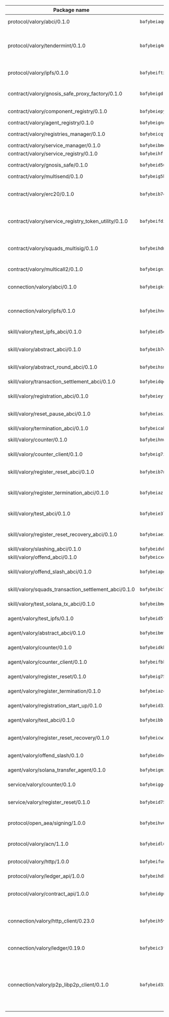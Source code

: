 | Package name                                                  | Package hash                                                  | Description                                                                                                                |
| ------------------------------------------------------------- | ------------------------------------------------------------- | -------------------------------------------------------------------------------------------------------------------------- |
| protocol/valory/abci/0.1.0                                    | `bafybeiaqmp7kocbfdboksayeqhkbrynvlfzsx4uy4x6nohywnmaig4an7u` | A protocol for ABCI requests and responses.                                                                                |
| protocol/valory/tendermint/0.1.0                              | `bafybeig4mi3vmlv5zpbjbfuzcgida6j5f2nhrpedxicmrrfjweqc5r7cra` | A protocol for communication between two AEAs to share tendermint configuration details.                                   |
| protocol/valory/ipfs/0.1.0                                    | `bafybeiftxi2qhreewgsc5wevogi7yc5g6hbcbo4uiuaibauhv3nhfcdtvm` | A protocol specification for IPFS requests and responses.                                                                  |
| contract/valory/gnosis_safe_proxy_factory/0.1.0               | `bafybeigdram3fbyjyysm7pzi6pq6omppxvrxiz5go7koucup6hqiums4ne` | Gnosis Safe proxy factory (GnosisSafeProxyFactory) contract                                                                |
| contract/valory/component_registry/0.1.0                      | `bafybeiepywewigowj533f55orx7oys3kk5lgdc247p2267scqfyp4gnqle` | Component registry contract                                                                                                |
| contract/valory/agent_registry/0.1.0                          | `bafybeignghdk7oqvyg722gz66tbuj2vj4vkatguj4b6lf5fqzqxkktcke4` | Agent registry contract                                                                                                    |
| contract/valory/registries_manager/0.1.0                      | `bafybeicqf5y3kj42ow45hjcmnglose5n7bwpm2zl3ufuuevou24ewmgbde` | Registries Manager contract                                                                                                |
| contract/valory/service_manager/0.1.0                         | `bafybeibmqewfh5wnayopneyv4vx35n5k7loavzmcazyevntdoskw7vasom` | Service Manager contract                                                                                                   |
| contract/valory/service_registry/0.1.0                        | `bafybeihfrennf4cucjace665modcj6t6vlahwhsw343b5yddoxxrrkiqru` | Service Registry contract                                                                                                  |
| contract/valory/gnosis_safe/0.1.0                             | `bafybeid5uo2bfaiytwplvd5pffkiyrrbnpyyvdhpwsrwmejcnje3cdyisy` | Gnosis Safe (GnosisSafeL2) contract                                                                                        |
| contract/valory/multisend/0.1.0                               | `bafybeig5byt5urg2d2bsecufxe5ql7f4mezg3mekfleeh32nmuusx66p4y` | MultiSend contract                                                                                                         |
| contract/valory/erc20/0.1.0                                   | `bafybeib7ctk3deleyxayrqvropewefr2muj4kcqe3t3wscak25bjmxnqwe` | The scaffold contract scaffolds a contract to be implemented by the developer.                                             |
| contract/valory/service_registry_token_utility/0.1.0          | `bafybeifdia2y5546tvk6xzxeaqzf2n5n7dutj2hdzbgenxohaqhjtnjqm4` | The scaffold contract scaffolds a contract to be implemented by the developer.                                             |
| contract/valory/squads_multisig/0.1.0                         | `bafybeihdmsv6o2oatzpns7gny4msmhioxbqs2iq5jnxbq2rsm3hoaxmwsa` | The scaffold contract scaffolds a contract to be implemented by the developer.                                             |
| contract/valory/multicall2/0.1.0                              | `bafybeigni3f2oecz6f3k5mjrwtcahtinvcyvylxcjp3nucb2x7rhc72bl4` | The MakerDAO multicall2 contract.                                                                                          |
| connection/valory/abci/0.1.0                                  | `bafybeigks2eqrpf5zn3qbah2uzf3fcpvqstommftpxlyhs32cjdg32lzea` | connection to wrap communication with an ABCI server.                                                                      |
| connection/valory/ipfs/0.1.0                                  | `bafybeihndk6hohj3yncgrye5pw7b7w2kztj3avby5u5mfk2fpjh7hqphii` | A connection responsible for uploading and downloading files from IPFS.                                                    |
| skill/valory/test_ipfs_abci/0.1.0                             | `bafybeid5ogw466vo5d6abuhsloqzisxwwjb43qzaig6vemrlowoiobs6gm` | IPFS e2e testing application.                                                                                              |
| skill/valory/abstract_abci/0.1.0                              | `bafybeib7e2jgxellzjhplmf7nxbiwiapzljniuek6bodiekdbvarvxs67i` | The abci skill provides a template of an ABCI application.                                                                 |
| skill/valory/abstract_round_abci/0.1.0                        | `bafybeihsmqo6nfekc46mxqig24af4rzmtbd4n6p5crvewyozw2cvibxhjm` | abstract round-based ABCI application                                                                                      |
| skill/valory/transaction_settlement_abci/0.1.0                | `bafybeidqes57znvstscetm5elntzrgggwwkr4nejgephyi3v2n7wvui5zm` | ABCI application for transaction settlement.                                                                               |
| skill/valory/registration_abci/0.1.0                          | `bafybeieyfrew3ofdhy4sw2qz4gc7sj6ojp34ctzpw6zpucatgj4g6kfdby` | ABCI application for common apps.                                                                                          |
| skill/valory/reset_pause_abci/0.1.0                           | `bafybeiasis3xyel3tkhekvqyl2jyhxqdbumcwm3x23wllcnixvdy6s4ify` | ABCI application for resetting and pausing app executions.                                                                 |
| skill/valory/termination_abci/0.1.0                           | `bafybeicahkcmdmbjo6wcz7i5hbhmat2kvsdfgbfxqmoob4iwiwdov2u3pe` | Termination skill.                                                                                                         |
| skill/valory/counter/0.1.0                                    | `bafybeihnwngsylyoiw6luqie7bikbfh4du3szbpdolezy44yhdjd7f3zre` | The ABCI Counter application example.                                                                                      |
| skill/valory/counter_client/0.1.0                             | `bafybeig7ilg6vpcctmnusgvl7y5oxjtrrmwkfduj5p4swuwph72oclwm3i` | A client for the ABCI counter application.                                                                                 |
| skill/valory/register_reset_abci/0.1.0                        | `bafybeib7noivenc3iqldbig23ma7bmv7npnfkhn5extyetr4hhlsgp24hq` | ABCI application for dummy skill that registers and resets                                                                 |
| skill/valory/register_termination_abci/0.1.0                  | `bafybeiazr4mkfix7e4eljutjepx3jo6gfozldydfl7dc3waexbot5omhra` | ABCI application for dummy skill that registers and resets                                                                 |
| skill/valory/test_abci/0.1.0                                  | `bafybeie3lluct637byfqneuex55lus5ygc4arykh2kvrvbu23ebhis6x4q` | ABCI application for testing the ABCI connection.                                                                          |
| skill/valory/register_reset_recovery_abci/0.1.0               | `bafybeiaezzzanpxhft32ia7cpga2sspdoax7qts7pou2ens3hs64qk5qje` | ABCI application for dummy skill that registers and resets                                                                 |
| skill/valory/slashing_abci/0.1.0                              | `bafybeidvbrvwycfxw4vbs3kazlazpih342cuiwzznbm4q6tq3vvy4fnsfi` | Slashing skill.                                                                                                            |
| skill/valory/offend_abci/0.1.0                                | `bafybeicxeidmd75wbmz67acimdmcqpvn3kwayvdkh2mfw7uqa64fo3g2ie` | Offend ABCI application.                                                                                                   |
| skill/valory/offend_slash_abci/0.1.0                          | `bafybeiapgmisbe4y4dgwqhmvlxdw4mqicnebpo3442tl4w6po5jlygc63m` | ABCI application used in order to test the slashing abci                                                                   |
| skill/valory/squads_transaction_settlement_abci/0.1.0         | `bafybeibc7peuchi4gmexn7nruwgboottudwzzpuvzzmxney6qdrbkc2fjq` | ABCI application for transaction settlement.                                                                               |
| skill/valory/test_solana_tx_abci/0.1.0                        | `bafybeibmgopsbkibwnp5exhxgjlplhhcnh7gojzcou46l2gyifvfb2ilgu` | SOLANA e2e testing application.                                                                                            |
| agent/valory/test_ipfs/0.1.0                                  | `bafybeid5f7qiyymnrmj7dw76ya6ykzndespogrbc2yega3433274mhtome` | Agent for testing the ABCI connection.                                                                                     |
| agent/valory/abstract_abci/0.1.0                              | `bafybeibmtcgakesb4n3js4yrxkei7rsbjastoxesezy4cl3r6wxjfeisxy` | The abstract ABCI AEA - for testing purposes only.                                                                         |
| agent/valory/counter/0.1.0                                    | `bafybeidkhrb3kz3xhxux732kah7qptotu5dfeffu6uc5upjz4ibb5w37aa` | The ABCI Counter example as an AEA                                                                                         |
| agent/valory/counter_client/0.1.0                             | `bafybeifbkzeh33xfftgeo7pefmutam2jbsouw63iklry3f6tjxnf76iqfu` | The ABCI Counter example as an AEA                                                                                         |
| agent/valory/register_reset/0.1.0                             | `bafybeig754i2qyxhsmasj767nozkka7eabhbohrju6owp55mspfsmecs4m` | Register reset to replicate Tendermint issue.                                                                              |
| agent/valory/register_termination/0.1.0                       | `bafybeiazcushqnewrjplwtlvot6rfuexjklnpatdwdpt6vp6pobpjh35le` | Register terminate to test the termination feature.                                                                        |
| agent/valory/registration_start_up/0.1.0                      | `bafybeid3zpesg246ptlawg3xn3qjcqyr2nb3cwnn2qahr37lyu3gbzsdqu` | Registration start-up ABCI example.                                                                                        |
| agent/valory/test_abci/0.1.0                                  | `bafybeibbrvi3bb72kwjvbs5tmfv7lu2mo7zqjwn6vmpbbumrzbiubzqbfe` | Agent for testing the ABCI connection.                                                                                     |
| agent/valory/register_reset_recovery/0.1.0                    | `bafybeicwixbddu5gqconen2u4cvdp4qfizxaahbuyl4cvcrowdxqgstroi` | Agent to showcase hard reset as a recovery mechanism.                                                                      |
| agent/valory/offend_slash/0.1.0                               | `bafybeidneifsrwmsljviqzpxnuayxeobkqr5wzozrnvblh3ooheoi53bhy` | Offend and slash to test the slashing feature.                                                                             |
| agent/valory/solana_transfer_agent/0.1.0                      | `bafybeigmxifslr2gdizf5nx65wxch52d5dwxcma5tmn3ecunmvq6jns22a` | Register terminate to test the termination feature.                                                                        |
| service/valory/counter/0.1.0                                  | `bafybeigg4lrxwadeptjlptzknsfdr3b72svdy6ezrd2h2kltixvlx2inwq` | A set of agents incrementing a counter                                                                                     |
| service/valory/register_reset/0.1.0                           | `bafybeid75eoamstiupbmuofg5ul65rbrkwkqxgszrbuekwgqfoi7eijlwy` | Test and debug tendermint reset mechanism.                                                                                 |
| protocol/open_aea/signing/1.0.0                               | `bafybeihv62fim3wl2bayavfcg3u5e5cxu3b7brtu4cn5xoxd6lqwachasi` | A protocol for communication between skills and decision maker.                                                            |
| protocol/valory/acn/1.1.0                                     | `bafybeidluaoeakae3exseupaea4i3yvvk5vivyt227xshjlffywwxzcxqe` | The protocol used for envelope delivery on the ACN.                                                                        |
| protocol/valory/http/1.0.0                                    | `bafybeifugzl63kfdmwrxwphrnrhj7bn6iruxieme3a4ntzejf6kmtuwmae` | A protocol for HTTP requests and responses.                                                                                |
| protocol/valory/ledger_api/1.0.0                              | `bafybeihdk6psr4guxmbcrc26jr2cbgzpd5aljkqvpwo64bvaz7tdti2oni` | A protocol for ledger APIs requests and responses.                                                                         |
| protocol/valory/contract_api/1.0.0                            | `bafybeidgu7o5llh26xp3u3ebq3yluull5lupiyeu6iooi2xyymdrgnzq5i` | A protocol for contract APIs requests and responses.                                                                       |
| connection/valory/http_client/0.23.0                          | `bafybeih5vzo22p2umhqo52nzluaanxx7kejvvpcpdsrdymckkyvmsim6gm` | The HTTP_client connection that wraps a web-based client connecting to a RESTful API specification.                        |
| connection/valory/ledger/0.19.0                               | `bafybeic3ft7l7ca3qgnderm4xupsfmyoihgi27ukotnz7b5hdczla2enya` | A connection to interact with any ledger API and contract API.                                                             |
| connection/valory/p2p_libp2p_client/0.1.0                     | `bafybeid3xg5k2ol5adflqloy75ibgljmol6xsvzvezebsg7oudxeeolz7e` | The libp2p client connection implements a tcp connection to a running libp2p node as a traffic delegate to send/receive envelopes to/from agents in the DHT. |

